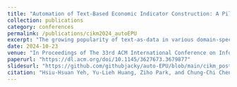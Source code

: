 ```yaml
---
title: "Automation of Text-Based Economic Indicator Construction: A Pilot Exploration on Economic Policy Uncertainty Index"
collection: publications
category: conferences
permalink: /publications/cikm2024_autoEPU
excerpt: "The growing popularity of text-as-data in various domain-specific applications and research has often relied on manually selected keywords or annotations. Although labor-intensive, expensive and time-consuming, the effectiveness of these efforts is not always guaranteed, especially in the early stages of research. This predicament raises the question of the extent to which large language models (LLMs) can aid in verifying the potential of a nascent research idea. This paper seeks to explore the reliability of LLM-suggested keywords in the automatic construction of the Economic Policy Uncertainty (EPU) index. Our findings confirm that LLMs can effectively automate the construction of EPU index. Furthermore, we delve into the potential of LLMs in enhancing the indicator construction process."
date: 2024-10-23
venue: "In Proceedings of The 33rd ACM International Conference on Information and Knowledge Management"
paperurl: "https://dl.acm.org/doi/10.1145/3627673.3679877"
slidesurl: "https://github.com/githubjacky/auto-EPU/blob/main/cikm_poster.pdf"
citation: "Hsiu-Hsuan Yeh, Yu-Lieh Huang, Ziho Park, and Chung-Chi Chen. 2024. Automation of Text-Based Economic Indicator Construction: A Pilot Exploration on Economic Policy Uncertainty Index. In Proceedings of the 33rd ACM International Conference on Information and Knowledge Management (CIKM '24)."
---
```


